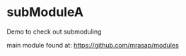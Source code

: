 # subModuleA
Demo to check out submoduling

main module found at: https://github.com/mrasap/modules
